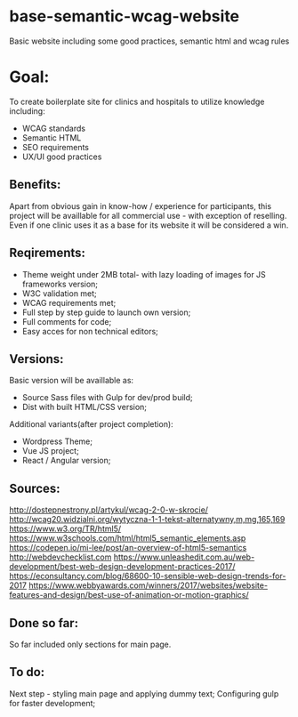 # base-semantic-wcag-website
Basic website including some good practices, semantic html and wcag rules

# Goal:
To create boilerplate site for clinics and hospitals to utilize knowledge including:
* WCAG standards
* Semantic HTML
* SEO requirements
* UX/UI good practices

## Benefits:
Apart from obvious gain in know-how / experience for participants, this project will be availlable for all commercial use - with exception of reselling.
Even if one clinic uses it as a base for its website it will be considered a win.

## Reqirements:
* Theme weight under 2MB total- with lazy loading of images for JS frameworks version;
* W3C validation met;
* WCAG requirements met;
* Full step by step guide to launch own version;
* Full comments for code;
* Easy acces for non technical editors;


## Versions:
Basic version will be availlable as:
* Source Sass files with Gulp for dev/prod build;
* Dist with built HTML/CSS version;

Additional variants(after project completion):
* Wordpress Theme;
* Vue JS project;
* React / Angular version;


## Sources:
http://dostepnestrony.pl/artykul/wcag-2-0-w-skrocie/
http://wcag20.widzialni.org/wytyczna-1-1-tekst-alternatywny,m,mg,165,169
https://www.w3.org/TR/html5/
https://www.w3schools.com/html/html5_semantic_elements.asp
https://codepen.io/mi-lee/post/an-overview-of-html5-semantics
http://webdevchecklist.com
https://www.unleashedit.com.au/web-development/best-web-design-development-practices-2017/
https://econsultancy.com/blog/68600-10-sensible-web-design-trends-for-2017
https://www.webbyawards.com/winners/2017/websites/website-features-and-design/best-use-of-animation-or-motion-graphics/




## Done so far:
So far included only sections for main page.


## To do:
Next step - styling main page and applying dummy text;
Configuring gulp for faster development;
